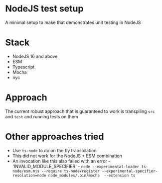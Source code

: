# NodeJS test setup

A minimal setup to make that demonstrates unit testing in NodeJS

# Stack

* NodeJS 16 and above
* ESM
* Typescript
* Mocha
* nyc

# Approach

The current robust approach that is guaranteed to work is transpiling `src` and `test` and running
tests on them

# Other approaches tried

* Use `ts-node` to do on the fly transpilation
* This did not work for the NodeJS + ESM combination
* An invocation like this also failed with an error - 'INVALID_MODULE_SPECIFIER' - `node --experimental-loader ts-node/esm.mjs --require ts-node/register --experimental-specifier-resolution=node node_modules/.bin/mocha  --extension ts`